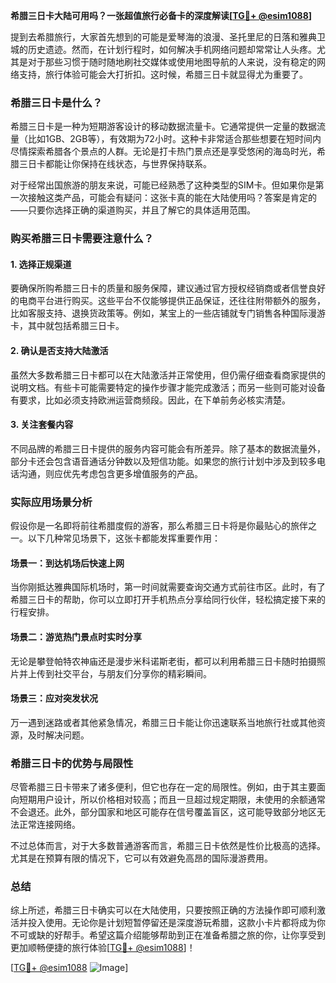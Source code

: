 **希腊三日卡大陆可用吗？一张超值旅行必备卡的深度解读[[TG💪+ @esim1088](https://t.me/s/esim1088)]**

提到去希腊旅行，大家首先想到的可能是爱琴海的浪漫、圣托里尼的日落和雅典卫城的历史遗迹。然而，在计划行程时，如何解决手机网络问题却常常让人头疼。尤其是对于那些习惯于随时随地刷社交媒体或使用地图导航的人来说，没有稳定的网络支持，旅行体验可能会大打折扣。这时候，希腊三日卡就显得尤为重要了。

### 希腊三日卡是什么？

希腊三日卡是一种为短期游客设计的移动数据流量卡。它通常提供一定量的数据流量（比如1GB、2GB等），有效期为72小时。这种卡非常适合那些想要在短时间内尽情探索希腊各个景点的人群。无论是打卡热门景点还是享受悠闲的海岛时光，希腊三日卡都能让你保持在线状态，与世界保持联系。

对于经常出国旅游的朋友来说，可能已经熟悉了这种类型的SIM卡。但如果你是第一次接触这类产品，可能会有疑问：这张卡真的能在大陆使用吗？答案是肯定的——只要你选择正确的渠道购买，并且了解它的具体适用范围。

### 购买希腊三日卡需要注意什么？

#### 1. **选择正规渠道**
要确保所购希腊三日卡的质量和服务保障，建议通过官方授权经销商或者信誉良好的电商平台进行购买。这些平台不仅能够提供正品保证，还往往附带额外的服务，比如客服支持、退换货政策等。例如，某宝上的一些店铺就专门销售各种国际漫游卡，其中就包括希腊三日卡。

#### 2. **确认是否支持大陆激活**
虽然大多数希腊三日卡都可以在大陆激活并正常使用，但仍需仔细查看商家提供的说明文档。有些卡可能需要特定的操作步骤才能完成激活；而另一些则可能对设备有要求，比如必须支持欧洲运营商频段。因此，在下单前务必核实清楚。

#### 3. **关注套餐内容**
不同品牌的希腊三日卡提供的服务内容可能会有所差异。除了基本的数据流量外，部分卡还会包含语音通话分钟数以及短信功能。如果您的旅行计划中涉及到较多电话沟通，则应优先考虑包含更多增值服务的产品。

### 实际应用场景分析

假设你是一名即将前往希腊度假的游客，那么希腊三日卡将是你最贴心的旅伴之一。以下几种常见场景下，这张卡都能发挥重要作用：

#### 场景一：到达机场后快速上网
当你刚抵达雅典国际机场时，第一时间就需要查询交通方式前往市区。此时，有了希腊三日卡的帮助，你可以立即打开手机热点分享给同行伙伴，轻松搞定接下来的行程安排。

#### 场景二：游览热门景点时实时分享
无论是攀登帕特农神庙还是漫步米科诺斯老街，都可以利用希腊三日卡随时拍摄照片并上传到社交平台，与朋友们分享你的精彩瞬间。

#### 场景三：应对突发状况
万一遇到迷路或者其他紧急情况，希腊三日卡能让你迅速联系当地旅行社或其他资源，及时解决问题。

### 希腊三日卡的优势与局限性

尽管希腊三日卡带来了诸多便利，但它也存在一定的局限性。例如，由于其主要面向短期用户设计，所以价格相对较高；而且一旦超过规定期限，未使用的余额通常不会退还。此外，部分国家和地区可能存在信号覆盖盲区，这可能导致部分地区无法正常连接网络。

不过总体而言，对于大多数普通游客而言，希腊三日卡依然是性价比极高的选择。尤其是在预算有限的情况下，它可以有效避免高昂的国际漫游费用。

### 总结

综上所述，希腊三日卡确实可以在大陆使用，只要按照正确的方法操作即可顺利激活并投入使用。无论你是计划短暂停留还是深度游玩希腊，这款小卡片都将成为你不可或缺的好帮手。希望这篇介绍能够帮助到正在准备希腊之旅的你，让你享受到更加顺畅便捷的旅行体验[[TG💪+ @esim1088](https://t.me/s/esim1088)]！

[[TG💪+ @esim1088](https://t.me/s/esim1088) ![Image](https://i.postimg.cc/4NQfJmqS/Snipaste-2025-05-13-00-14-12.png)]